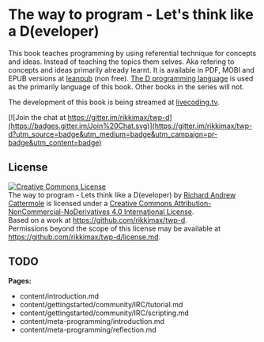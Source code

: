# The way to program - Let's think like a D(eveloper)

This book teaches programming by using referential technique for concepts and ideas. Instead of teaching the topics them selves. Aka refering to concepts and ideas primarily already learnt.
It is available in PDF, MOBI and EPUB versions at [leanpub](https://leanpub.com/twp-d) (non free).
[The D programming language](http://dlang.org) is used as the primarily language of this book. Other books in the series will not.

The development of this book is being streamed at [livecoding.tv](http://livecoding.tv/alphaglosined).

[![Join the chat at https://gitter.im/rikkimax/twp-d](https://badges.gitter.im/Join%20Chat.svg)](https://gitter.im/rikkimax/twp-d?utm_source=badge&utm_medium=badge&utm_campaign=pr-badge&utm_content=badge)

## License
<a rel="license" href="http://creativecommons.org/licenses/by-nc-nd/4.0/"><img alt="Creative Commons License" style="border-width:0" src="https://i.creativecommons.org/l/by-nc-nd/4.0/88x31.png" /></a><br /><span xmlns:dct="http://purl.org/dc/terms/" property="dct:title">The way to program - Lets think like a D(eveloper)</span> by <a xmlns:cc="http://creativecommons.org/ns#" href="https://leanpub.com/twp-d" property="cc:attributionName" rel="cc:attributionURL">Richard Andrew Cattermole</a> is licensed under a <a rel="license" href="http://creativecommons.org/licenses/by-nc-nd/4.0/">Creative Commons Attribution-NonCommercial-NoDerivatives 4.0 International License</a>.<br />Based on a work at <a xmlns:dct="http://purl.org/dc/terms/" href="https://github.com/rikkimax/twp-d" rel="dct:source">https://github.com/rikkimax/twp-d</a>.<br />Permissions beyond the scope of this license may be available at <a xmlns:cc="http://creativecommons.org/ns#" href="https://github.com/rikkimax/twp-d/LICENSE.md" rel="cc:morePermissions">https://github.com/rikkimax/twp-d/license.md</a>.

## TODO
**Pages:**

* content/introduction.md
* content/gettingstarted/community/IRC/tutorial.md
* content/gettingstarted/community/IRC/scripting.md
* content/meta-programming/introduction.md
* content/meta-programming/reflection.md
